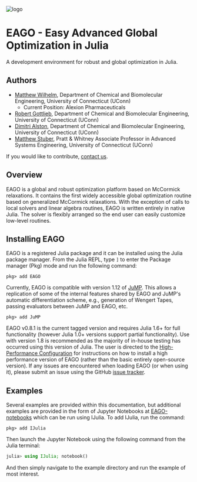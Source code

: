 
![logo](assets/logo.png)

# EAGO - Easy Advanced Global Optimization in Julia

A development environment for robust and global optimization in Julia.

## Authors

- [Matthew Wilhelm](https://psor.uconn.edu/person/matthew-wilhelm/), Department of Chemical and Biomolecular Engineering, University of Connecticut (UConn)
  - Current Position: Alexion Pharmaceuticals
- [Robert Gottlieb](https://psor.uconn.edu/person/robert-gottlieb/), Department of Chemical and Biomolecular Engineering, University of Connecticut (UConn)
- [Dimitri Alston](https://psor.uconn.edu/person/dimitri-alston/), Department of Chemical and Biomolecular Engineering, University of Connecticut (UConn)
- [Matthew Stuber](https://chemical-biomolecular.engr.uconn.edu/people/faculty/stuber-matthew/), Pratt & Whitney Associate Professor in Advanced Systems Engineering, University of Connecticut (UConn)

If you would like to contribute, [contact us](@ref "How to Contribute to EAGO").

## Overview

EAGO is a global and robust optimization platform based on McCormick relaxations. It contains the first widely accessible global optimization routine based on generalized McCormick relaxations. With the exception of calls to local solvers and linear algebra routines, EAGO is written entirely in native Julia. The solver is flexibly arranged so the end user can easily customize low-level routines.

## Installing EAGO

EAGO is a registered Julia package and it can be installed using the Julia package manager. From the Julia REPL, type `]` to enter the Package manager (Pkg) mode and run the following command:

```jldoctest
pkg> add EAGO
```

Currently, EAGO is compatible with version 1.12 of [JuMP](https://github.com/jump-dev/JuMP.jl). This allows a replication of some of the internal features shared by EAGO and JuMP's automatic differentiation scheme, e.g., generation of Wengert Tapes, passing evaluators between JuMP and EAGO, etc.

```jldoctest
pkg> add JuMP
```

EAGO v0.8.1 is the current tagged version and requires Julia 1.6+ for full functionality (however Julia 1.0+ versions support partial functionality). Use with version 1.8 is recommended as the majority of in-house testing has occurred using this version of Julia. The user is directed to the [High-Performance Configuration](https://psorlab.github.io/EAGO.jl/optimizer/high_performance/) for instructions on how to install a high performance version of EAGO (rather than the basic entirely open-source version). If any issues are encountered when loading EAGO (or when using it), please submit an issue using the GitHub [issue tracker](https://github.com/PSORLab/EAGO.jl/issues).

## Examples

Several examples are provided within this documentation, but additional examples are provided in the form of Jupyter Notebooks at [EAGO-notebooks](https://github.com/PSORLab/EAGO-notebooks) which can be run using IJulia. To add IJulia, run the command:

```jldoctest
pkg> add IJulia
```
Then launch the Jupyter Notebook using the following command from the Julia terminal:

```julia
julia> using IJulia; notebook()
```

And then simply navigate to the example directory and run the example of most interest.
